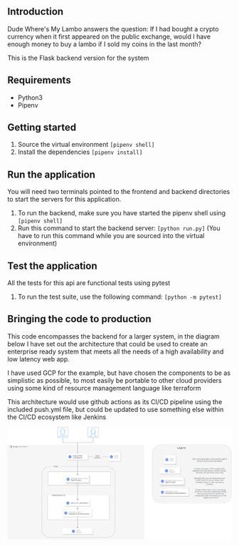 ## Introduction

Dude Where's My Lambo answers the question: If I had bought a crypto currency when it first appeared on the public exchange, would I have enough money to buy a lambo if I sold my coins in the last month?

This is the Flask backend version for the system

## Requirements
* Python3
* Pipenv

## Getting started

1. Source the virtual environment ```[pipenv shell]```
2. Install the dependencies ```[pipenv install]```


## Run the application
You will need two terminals pointed to the frontend and backend directories to start the servers for this application.

1. To run the backend, make sure you have started the pipenv shell using ```[pipenv shell]```
2. Run this command to start the backend server: ```[python run.py]``` (You have to run this command while you are sourced into the virtual environment)


## Test the application
All the tests for this api are functional tests using pytest

1. To run the test suite, use the following command:  ```[python -m pytest]```


## Bringing the code to production
This code encompasses the backend for a larger system, in the diagram below I have set out the architecture that could be used to create an enterprise ready system that meets all the needs of a high availability and low latency web app.

I have used GCP for the example, but have chosen the components to be as simplistic as possible, to most easily be portable to other cloud providers using some kind of resource management language like terraform

This architecture would use github actions as its CI/CD pipeline using the included push.yml file, but could be updated to use something else within the CI/CD ecosystem like Jenkins

![Alt text](DudeWheresMyLambo.Architecture.png?raw=true "Title")

